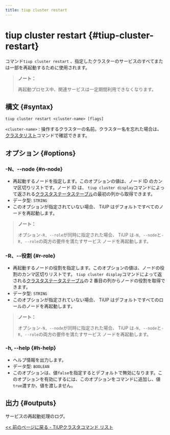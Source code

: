 ```yaml
---
title: tiup cluster restart
---
```


# tiup cluster restart {#tiup-cluster-restart}

コマンド`tiup cluster restart` 、指定したクラスターのサービスのすべてまたは一部を再起動するために使用されます。

> **ノート：**
>
> 再起動プロセス中、関連サービスは一定期間利用できなくなります。

## 構文 {#syntax}

```shell
tiup cluster restart <cluster-name> [flags]
```

`<cluster-name>` : 操作するクラスターの名前。クラスター名を忘れた場合は、 [<a href="/tiup/tiup-component-cluster-list.md">クラスタリスト</a>](/tiup/tiup-component-cluster-list.md)コマンドで確認できます。

## オプション {#options}

### -N、--node {#n-node}

-   再起動するノードを指定します。このオプションの値は、ノード ID のカンマ区切りリストです。ノード ID は、 `tiup cluster display`コマンドによって返される[<a href="/tiup/tiup-component-cluster-display.md">クラスタステータステーブル</a>](/tiup/tiup-component-cluster-display.md)の最初の列から取得できます。
-   データ型: `STRING`
-   このオプションが指定されていない場合、 TiUP はデフォルトですべてのノードを再起動します。

> **ノート：**
>
> オプション`-R, --role`が同時に指定された場合、 TiUP は`-N, --node`と`-R, --role`の両方の要件を満たすサービス ノードを再起動します。

### -R、--役割 {#r-role}

-   再起動するノードの役割を指定します。このオプションの値は、ノードの役割のカンマ区切りリストです。 `tiup cluster display`コマンドによって返される[<a href="/tiup/tiup-component-cluster-display.md">クラスタステータステーブル</a>](/tiup/tiup-component-cluster-display.md)の 2 番目の列からノードの役割を取得できます。
-   データ型: `STRING`
-   このオプションが指定されていない場合、 TiUP はデフォルトですべてのロールのノードを再起動します。

> **ノート：**
>
> オプション`-N, --node`が同時に指定された場合、 TiUP は`-N, --node`と`-R, --role`の両方の要件を満たすサービス ノードを再起動します。

### -h, --help {#h-help}

-   ヘルプ情報を出力します。
-   データ型: `BOOLEAN`
-   このオプションは、値`false`を指定するとデフォルトで無効になります。このオプションを有効にするには、このオプションをコマンドに追加し、値`true`渡すか、値を渡しません。

## 出力 {#outputs}

サービスの再起動処理のログ。

[<a href="/tiup/tiup-component-cluster.md#command-list">&lt;&lt; 前のページに戻る - TiUPクラスタコマンド リスト</a>](/tiup/tiup-component-cluster.md#command-list)
